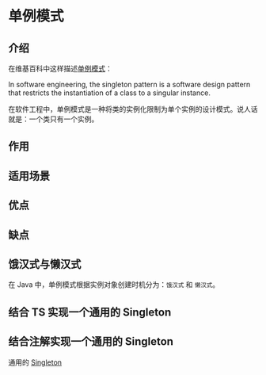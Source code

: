 # 单例模式

## 介绍

在维基百科中这样描述[单例模式](https://en.wikipedia.org/wiki/Singleton_pattern)：

In software engineering, the singleton pattern is a software design pattern that restricts the instantiation of a class to a singular instance.

在软件工程中，单例模式是一种将类的实例化限制为单个实例的设计模式。说人话就是：一个类只有一个实例。

## 作用

## 适用场景

## 优点

## 缺点

## 饿汉式与懒汉式
在 Java 中，单例模式根据实例对象创建时机分为：`饿汉式` 和 `懒汉式`。

## 结合 TS 实现一个通用的 Singleton

## 结合注解实现一个通用的 Singleton


通用的 [Singleton](./Singleton.ts)